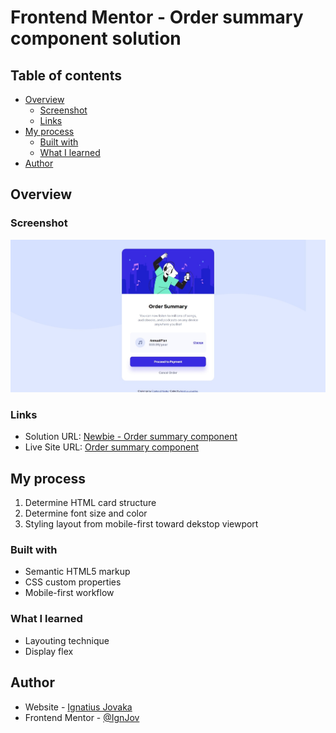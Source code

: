 # Frontend Mentor - Order summary component solution

## Table of contents

-   [Overview](#overview)
    -   [Screenshot](#screenshot)
    -   [Links](#links)
-   [My process](#my-process)
    -   [Built with](#built-with)
    -   [What I learned](#what-i-learned)
-   [Author](#author)

## Overview

### Screenshot

![](./Order_summary_component.jpeg)

### Links

-   Solution URL: [Newbie - Order summary component](https://github.com/IgnJov/Frontend-Mentor/edit/main/Newbie%20-%20Order%20summary%20component)
-   Live Site URL: [Order summary component](https://ignjov-order-summary-component.vercel.app/)

## My process

1. Determine HTML card structure
2. Determine font size and color
3. Styling layout from mobile-first toward dekstop viewport

### Built with

-   Semantic HTML5 markup
-   CSS custom properties
-   Mobile-first workflow

### What I learned

- Layouting technique
- Display flex

## Author

-   Website - [Ignatius Jovaka](https://ignjov.github.io/LnT-Personal-Portofolio/)
-   Frontend Mentor - [@IgnJov](https://www.frontendmentor.io/profile/IgnJov)
